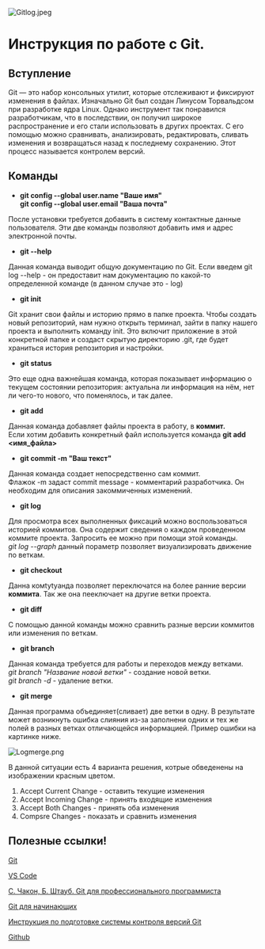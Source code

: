 ![Gitlog.jpeg](Gitlog.jpeg)
# Инструкция по работе с Git.

## Вступление

Git — это набор консольных утилит, которые отслеживают и фиксируют изменения в файлах. Изначально Git был создан Линусом Торвальдсом при разработке ядра Linux. Однако инструмент так понравился разработчикам, что в последствии, он получил широкое распространение и его стали использовать в других проектах. С его помощью можно сравнивать, анализировать, редактировать, сливать изменения и возвращаться назад к последнему сохранению. Этот процесс называется контролем версий.

## Команды

* **git config --global user.name "Ваше имя"\
git config --global user.email "Ваша почта"**

После установки требуется добавить в систему контактные данные пользователя. Эти две команды позволяют добавить имя и адрес электронной почты. 

* **git --help**

Данная команда выводит общую документацию по Git. Если введем git log --help - он предоставит нам документацию по какой-то определенной команде (в данном случае это - log)

* **git init**

Git хранит свои файлы и историю прямо в папке проекта. Чтобы создать новый репозиторий, нам нужно открыть терминал, зайти в папку нашего проекта и выполнить команду init. Это включит приложение в этой конкретной папке и создаст скрытую директорию .git, где будет храниться история репозитория и настройки.

* **git status**

Это еще одна важнейшая команда, которая показывает информацию о текущем состоянии репозитория: актуальна ли информация на нём, нет ли чего-то нового, что поменялось, и так далее.

* **git add**

Данная команда добавляет файлы проекта в работу, в **коммит.**\
Если хотим добавить конкретный файл используется команда **git add <имя_файла>**

* **git commit -m "Ваш текст"**

Данная команда создает непосредственно сам коммит.\
Флажок -m задаст commit message - комментарий разработчика. Он необходим для описания закоммиченных изменений. 

* **git log**

Для просмотра всех выполненных фиксаций можно воспользоваться историей коммитов. Она содержит сведения о каждом проведенном коммите проекта. Запросить ее можно при помощи этой команды.\
*git log --graph*  данный пораметр позволяет визуализировать движение по веткам.

* **git checkout**

Данна комtytyанда позволяет переключатся на более ранние версии **коммита**. Так же она пееключает на другие ветки проекта.

* **git diff**

С помощью данной команды можно сравнить разные версии коммитов или изменения по веткам.

* **git branch**

Данная команда требуется для работы и переходов между  ветками.\
*git branch "Название новой ветки"* - создание новой ветки.\
*git branch -d* - удаление ветки.  

* **git merge**

Данная программа объединяет(сливает) две ветки в одну. В результате может возникнуть ошибка слияния из-за заполнени одних и тех же полей в разных ветках отличающейся информацией. Пример ошибки на картинке ниже.  

![Logmerge.png](Logmerge.png)

В данной ситуации есть 4 варианта решения, котрые обведенены на изображении красным цветом.

1. Accept Current Change - оставить текущие изменения
2. Accept Incoming Change - принять входящие изменения 
3. Accept Both Changes - принять оба изменения
4. Compsre Changes - показать и сравнить изменения

## Полезные ссылки!

[Git](https://git-scm.com/)

[VS Code](https://code.visualstudio.com/)

[С. Чакон, Б. Штауб. Git для профессионального программиста](https://gbcdn.mrgcdn.ru/uploads/asset/4245110/attachment/d4eb8c232f8f2bdf4e42ba7cb49e0c50.pdf)

[Git для начинающих](https://gb.ru/posts/soveti-pro-git)

[Инструкция по подготовке системы контроля версий Git](https://fir-dead-aeb.notion.site/Git-7251e6ce25634c81be2e89cccff9252c)

[Github](https://github.com/AndreiDobriakov/GitManual)
